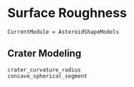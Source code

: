 # Surface Roughness

```@meta
CurrentModule = AsteroidShapeModels
```

## Crater Modeling

```@docs
crater_curvature_radius
concave_spherical_segment
```